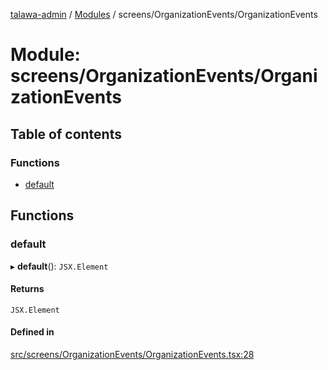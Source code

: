 [talawa-admin](../README.md) / [Modules](../modules.md) / screens/OrganizationEvents/OrganizationEvents

# Module: screens/OrganizationEvents/OrganizationEvents

## Table of contents

### Functions

- [default](screens_OrganizationEvents_OrganizationEvents.md#default)

## Functions

### default

▸ **default**(): `JSX.Element`

#### Returns

`JSX.Element`

#### Defined in

[src/screens/OrganizationEvents/OrganizationEvents.tsx:28](https://github.com/takshakmudgal/talawa-admin/blob/822fbcb/src/screens/OrganizationEvents/OrganizationEvents.tsx#L28)
